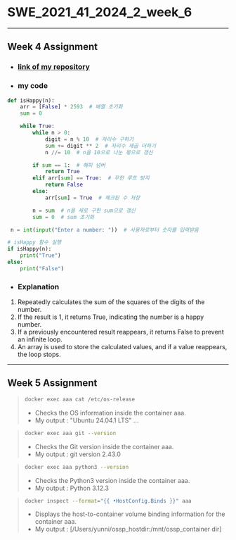 # SWE_2021_41_2024_2_week_6

---

## Week 4 Assignment
* ### [link of my repository](https://github.com/yunnniverse/SWE_2021_41_2024_2_week_4)

* ### my code
```python
def isHappy(n):
    arr = [False] * 2593  # 배열 초기화
    sum = 0

    while True:
        while n > 0:
            digit = n % 10  # 자리수 구하기
            sum += digit ** 2  # 자리수 제곱 더하기
            n //= 10  # n을 10으로 나눈 몫으로 갱신

        if sum == 1:  # 해피 넘버
            return True
        elif arr[sum] == True:  # 무한 루프 방지
            return False
        else:
            arr[sum] = True  # 체크된 수 저장

        n = sum  # n을 새로 구한 sum으로 갱신
        sum = 0  # sum 초기화

 n = int(input("Enter a number: "))  # 사용자로부터 숫자를 입력받음

# isHappy 함수 실행
if isHappy(n):
    print("True")
else:
    print("False")
 ```
* ### Explanation
 1. Repeatedly calculates the sum of the squares of the digits of the number.
 2. If the result is 1, it returns True, indicating the number is a happy number.
 3. If a previously encountered result reappears, it returns False to prevent an infinite loop.
 4. An array is used to store the calculated values, and if a value reappears, the loop stops.

---

## Week 5 Assignment

> ```bash
> docker exec aaa cat /etc/os-release
> ```
> * Checks the OS information inside the container aaa.
> * My output : "Ubuntu 24.04.1 LTS" ...

> ```bash
> docker exec aaa git --version
> ```
> * Checks the Git version inside the container aaa.
> * My output : git version 2.43.0

> ```bash
> docker exec aaa python3 --version
> ```
> * Checks the Python3 version inside the container aaa.
> * My output : Python 3.12.3

> ```bash
> docker inspect --format="{{ •HostConfig.Binds }}" aaa
> ```
> * Displays the host-to-container volume binding information for the container aaa.
> * My output : [/Users/yunni/ossp_hostdir:/mnt/ossp_container dir]
